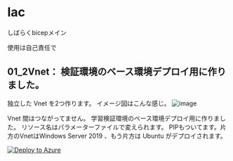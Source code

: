 # Iac
しばらくbicepメイン

使用は自己責任で


## 01_2Vnet： 検証環境のベース環境デプロイ用に作りました。

独立した Vnet を2つ作ります。
イメージ図はこんな感じ。
![image](https://github.com/aktsmm/Iac/assets/71251920/be8b2d22-f031-4076-9c0c-8b8ca5e5e215)

Vnet 間はつながってません。
学習検証環境のベース環境デプロイ用に作りました。
リソース名はパラメーターファイルで変えられます。
PIPもついてます。片方のVnetはWindows Server 2019 、もう片方は Ubuntu がデプロイされます。



[![Deploy to Azure]([https://aka.ms/deploytoazurebutton)](https://portal.azure.com](https://portal.azure.com/#create/Microsoft.Template/uri/https%3A%2F%2Fraw.githubusercontent.com%2Faktsmm%2FIac%2Fmain%2F01_2Vnet%2Fmain.json)https://portal.azure.com/#create/Microsoft.Template/uri/https%3A%2F%2Fraw.githubusercontent.com%2Faktsmm%2FIac%2Fmain%2F01_2Vnet%2Fmain.json)

